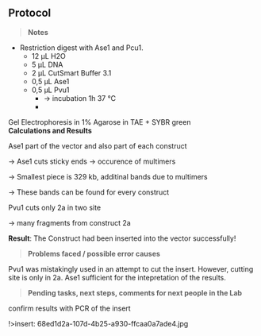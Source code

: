 ﻿---
aimtask: Control if the Assemblys worked  
protocol: "-"  
date: 2019-08-01  
participants: Martin Borgmann, Jannik Wagner 
---  

## Protocol 
> **Notes**

-   Restriction digest with Ase1 and Pcu1.
    -   12 µL H2O
    -   5 µL DNA
    -   2 µL CutSmart Buffer 3.1
    -   0,5 µL Ase1
    -   0,5 µL Pvu1
        -   -> incubation 1h 37 °C
        -     
            

Gel Electrophoresis in 1% Agarose in TAE + SYBR green  
**Calculations and Results**

  

Ase1 part of the vector and also part of each construct

-> Ase1 cuts sticky ends -> occurence of multimers

-> Smallest piece is 329 kb, additinal bands due to multimers

-> These bands can be found for every construct

Pvu1 cuts only 2a in two site

-> many fragments from construct 2a

**Result**: The Construct had been inserted into the vector successfully!


> **Problems faced / possible error causes**

  

Pvu1 was mistakingly used in an attempt to cut the insert. However, cutting site is only in 2a. Ase1 sufficient for the intepretation of the results.

  

  

> **Pending tasks, next steps, comments for next people in the Lab**

confirm results with PCR of the insert

!>insert: 68ed1d2a-107d-4b25-a930-ffcaa0a7ade4.jpg
